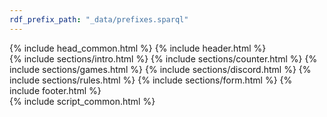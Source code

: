 ```yaml
---
rdf_prefix_path: "_data/prefixes.sparql"
---
```


<!--
	Story by HTML5 UP
	html5up.net | @ajlkn
	Free for personal and commercial use under the CCA 3.0 license (html5up.net/license)
-->
<html>
	<head>
		<title>Vocabolangelo</title>
		{% include head_common.html %}
	</head>
	<body class="is-preload">
	{% include header.html %}
		<div id="wrapper" class="divided">
			{% include sections/intro.html %}
			{% include sections/counter.html %}
			{% include sections/games.html %}
			{% include sections/discord.html %}
			{% include sections/rules.html %}
			{% include sections/form.html %}
			{% include footer.html %}
		</div>
	{% include script_common.html %}
	</body>
</html>
